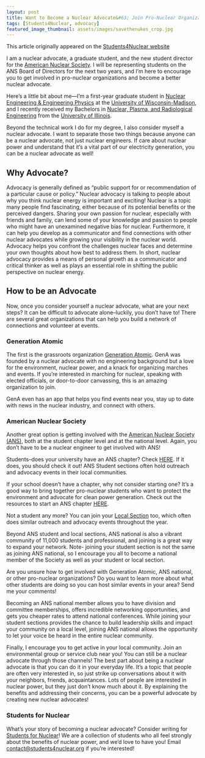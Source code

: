 ```yaml
---
layout: post
title: Want to Become a Nuclear Advocate&#63; Join Pro-Nuclear Organizations, Make Connections, and Speak Up&#33; &#40;Students4Nuclear Feature&#41;
tags: [Students4Nuclear, advocacy]
featured_image_thumbnail: assets/images/savethenukes_crop.jpg
---
```

This article originally appeared on the <a href="http://www.students4nuclear.org/news/">Students4Nuclear website</a>

I am a nuclear advocate, a graduate student, and the new student director for the <a href="https://ans.org">American Nuclear Society</a>. I will be representing students on the ANS Board of Directors for the next two years, and I’m here to encourage you to get involved in pro-nuclear organizations and become a better nuclear advocate.

Here’s a little bit about me—I’m a first-year graduate student in <a href="https://www.engr.wisc.edu/department/engineering-physics/">Nuclear Engineering & Engineering Physics</a> at the <a href="https://wisc.edu">University of Wisconsin-Madison</a>, and I recently received my Bachelors in <a href="https://npre.illinois.edu">Nuclear, Plasma, and Radiological Engineering</a> from the <a href="https://illinois.edu">University of Illinois</a>.

Beyond the technical work I do for my degree, I also consider myself a nuclear advocate. I want to separate those two things because anyone can be a nuclear advocate, not just nuclear engineers. If care about nuclear power and understand that it’s a vital part of our electricity generation, you can be a nuclear advocate as well!

<h2>Why Advocate?</h2>

Advocacy is generally defined as “public support for or recommendation of a particular cause or policy.” Nuclear advocacy is talking to people about why you think nuclear energy is important and exciting!  Nuclear is a topic many people find fascinating, either because of its potential benefits or the perceived dangers.  Sharing your own passion for nuclear, especially with friends and family, can lend some of your knowledge and passion to people who might have an unexamined negative bias for nuclear.  Furthermore, it can help you develop as a communicator and find connections with other nuclear advocates while growing your visibility in the nuclear world. Advocacy helps you confront the challenges nuclear faces and determine your own thoughts about how best to address them. In short, nuclear advocacy provides a means of personal growth as a communicator and critical thinker as well as plays an essential role in shifting the public perspective on nuclear energy.  

<h2>How to be an Advocate</h2>

Now, once you consider yourself a nuclear advocate, what are your next steps? It can be difficult to advocate alone–luckily, you don’t have to! There are several great organizations that can help you build a network of connections and volunteer at events.

<h3>Generation Atomic</h3>

The first is the grassroots organization <a href="http://www.generationatomic.org">Generation Atomic</a>. GenA was founded by a nuclear advocate with no engineering background but a love for the environment, nuclear power, and a knack for organizing marches and events. If you’re interested in marching for nuclear, speaking with elected officials, or door-to-door canvassing, this is an amazing organization to join.

GenA even has an app that helps you find events near you, stay up to date with news in the nuclear industry, and connect with others.

<h3>American Nuclear Society</h3>

Another great option is getting involved with the <a href="https://ans.org">American Nuclear Society (ANS)</a>, both at the student chapter level and at the national level. Again, you don’t have to be a nuclear engineer to get involved with ANS!

Students–does your university have an ANS chapter? Check <a href="http://www.ans.org/const/student/">HERE</a>. If it does, you should check it out! ANS Student sections often hold outreach and advocacy events in their local communities.

If your school doesn’t have a chapter, why not consider starting one? It’s a good way to bring together pro-nuclear students who want to protect the environment and advocate for clean power generation. Check out the resources to start an ANS chapter <a href="http://students.ans.org/starting-a-student-section/">HERE</a>.

Not a student any more? You can join your <a href="http://www.ans.org/const/local/">Local Section</a> too, which often does similar outreach and advocacy events throughout the year.

Beyond ANS student and local sections, ANS national is also a vibrant community of 11,000 students and professional, and joining is a great way to expand your network.  Note- joining your student section is not the same as joining ANS national, so I encourage you all to become a national member of the Society as well as your student or local section.

Are you unsure how to get involved with Generation Atomic, ANS national, or other pro-nuclear organizations? Do you want to learn more about what other students are doing so you can host similar events in your area? Send me your comments!

Becoming an ANS national member allows you to have division and committee memberships, offers incredible networking opportunities, and gets you cheaper rates to attend national conferences. While joining your student sections provides the chance to build leadership skills and impact your community on a local level, joining ANS national allows the opportunity to let your voice be heard in the entire nuclear community.

Finally, I encourage you to get active in your local community. Join an environmental group or service club near you! You can still be a nuclear advocate through those channels! The best part about being a nuclear advocate is that you can do it in your everyday life. It’s a topic that people are often very interested in, so just strike up conversations about it with your neighbors, friends, acquaintances. Lots of people are interested in nuclear power, but they just don’t know much about it. By explaining the benefits and addressing their concerns, you can be a powerful advocate by creating new nuclear advocates!

<h3>Students for Nuclear</h3>

What’s your story of becoming a nuclear advocate? Consider writing for <a href="http://www.students4nuclear.org">Students for Nuclear</a>! We are a collection of students who all feel strongly about the benefits of nuclear power, and we’d love to have you! Email <a href="mailto:contact@students4nuclear.org">contact@students4nuclear.org </a> if you’re interested!

